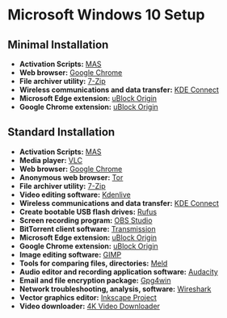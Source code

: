 # Microsoft Windows 10 Setup
## Minimal Installation

- **Activation Scripts:** [MAS](https://github.com/massgravel/Microsoft-Activation-Scripts)
- **Web browser:** [Google Chrome](https://www.google.com/intl/en_in/chrome/)
- **File archiver utility:** [7-Zip](https://www.7-zip.org/)
- **Wireless communications and data transfer:** [KDE Connect](https://kdeconnect.kde.org/)
- **Microsoft Edge extension:** [uBlock Origin](https://microsoftedge.microsoft.com/addons/detail/ublock-origin/odfafepnkmbhccpbejgmiehpchacaeak)
- **Google Chrome extension:** [uBlock Origin](https://chrome.google.com/webstore/detail/ublock-origin/cjpalhdlnbpafiamejdnhcphjbkeiagm?hl=en)
## Standard Installation

- **Activation Scripts:** [MAS](https://github.com/massgravel/Microsoft-Activation-Scripts)
- **Media player:** [VLC](https://www.videolan.org/)
- **Web browser:** [Google Chrome](https://www.google.com/intl/en_in/chrome/)
- **Anonymous web browser:** [Tor](https://www.torproject.org/download/)
- **File archiver utility:** [7-Zip](https://www.7-zip.org/)
- **Video editing software:** [Kdenlive](https://kdenlive.org/en/)
- **Wireless communications and data transfer:** [KDE Connect](https://kdeconnect.kde.org/)
- **Create bootable USB flash drives:** [Rufus](https://github.com/pbatard/rufus/)
- **Screen recording program:** [OBS Studio](https://obsproject.com/)
- **BitTorrent client software:** [Transmission](https://transmissionbt.com/download/)
- **Microsoft Edge extension:** [uBlock Origin](https://microsoftedge.microsoft.com/addons/detail/ublock-origin/odfafepnkmbhccpbejgmiehpchacaeak)
- **Google Chrome extension:** [uBlock Origin](https://chrome.google.com/webstore/detail/ublock-origin/cjpalhdlnbpafiamejdnhcphjbkeiagm?hl=en)
- **Image editing software:** [GIMP](https://www.gimp.org/)
- **Tools for comparing files, directories:** [Meld](https://meldmerge.org/)
- **Audio editor and recording application software:** [Audacity](https://www.audacityteam.org/download/)
- **Email and file encryption package:** [Gpg4win](https://www.gpg4win.org/)
- **Network troubleshooting, analysis, software:** [Wireshark](https://www.wireshark.org/)
- **Vector graphics editor:** [Inkscape Project](https://inkscape.org/)
- **Video downloader:** [4K Video Downloader](https://www.4kdownload.com/)
